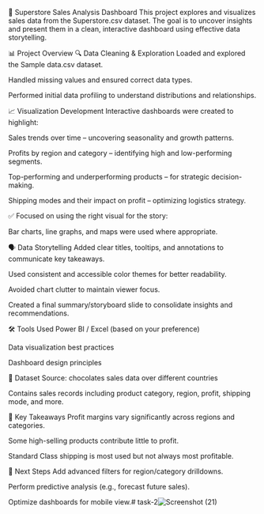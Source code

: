 🛒 Superstore Sales Analysis Dashboard
This project explores and visualizes sales data from the Superstore.csv dataset. The goal is to uncover insights and present them in a clean, interactive dashboard using effective data storytelling.

📊 Project Overview
🔍 Data Cleaning & Exploration
Loaded and explored the Sample data.csv dataset.

Handled missing values and ensured correct data types.

Performed initial data profiling to understand distributions and relationships.

📈 Visualization Development
Interactive dashboards were created to highlight:

Sales trends over time – uncovering seasonality and growth patterns.

Profits by region and category – identifying high and low-performing segments.

Top-performing and underperforming products – for strategic decision-making.

Shipping modes and their impact on profit – optimizing logistics strategy.

✅ Focused on using the right visual for the story:

Bar charts, line graphs, and maps were used where appropriate.

🗣 Data Storytelling
Added clear titles, tooltips, and annotations to communicate key takeaways.

Used consistent and accessible color themes for better readability.

Avoided chart clutter to maintain viewer focus.

Created a final summary/storyboard slide to consolidate insights and recommendations.

🛠 Tools Used
Power BI / Excel (based on your preference)

Data visualization best practices

Dashboard design principles

📁 Dataset
Source: chocolates sales data over different countries

Contains sales records including product category, region, profit, shipping mode, and more.

🧠 Key Takeaways
Profit margins vary significantly across regions and categories.

Some high-selling products contribute little to profit.

Standard Class shipping is most used but not always most profitable.

📌 Next Steps
Add advanced filters for region/category drilldowns.

Perform predictive analysis (e.g., forecast future sales).

Optimize dashboards for mobile view.# task-2![Screenshot (21)](https://github.com/user-attachments/assets/f59926b7-b442-4384-9d52-c0a4f98c45b8)
